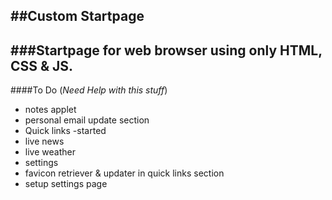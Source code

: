 ##Custom Startpage
---
###Startpage for web browser using only HTML, CSS & JS.
---
####To Do (*Need Help with this stuff*)

* notes applet
* personal email update section
* Quick links -started
* live news 
* live weather 
* settings
* favicon retriever & updater in quick links section
* setup settings page
